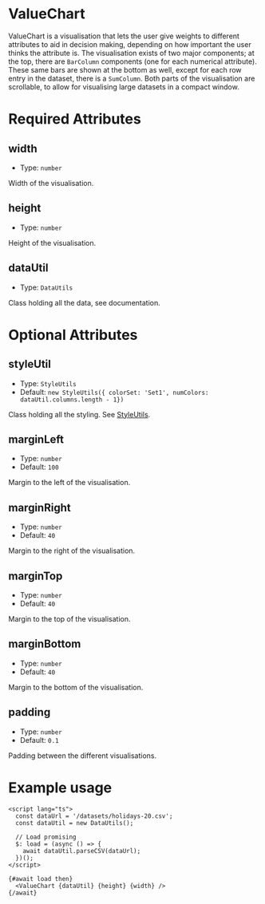 # ValueChart

ValueChart is a visualisation that lets the user give weights to different attributes to aid in decision making, depending on how important the user thinks the attribute is. The visualisation exists of two major components; at the top, there are `BarColumn` components (one for each numerical attribute). These same bars are shown at the bottom as well, except for each row entry in the dataset, there is a `SumColumn`.
Both parts of the visualisation are scrollable, to allow for visualising large datasets in a compact window.

# Required Attributes

## width

- Type: `number`

Width of the visualisation.

## height

- Type: `number`

Height of the visualisation.

## dataUtil

- Type: `DataUtils`

Class holding all the data, see documentation.

# Optional Attributes

## styleUtil

- Type: `StyleUtils`
- Default: `new StyleUtils({ colorSet: 'Set1', numColors: dataUtil.columns.length - 1})`

Class holding all the styling. See [StyleUtils](utils/styleUtils.md).

## marginLeft

- Type: `number`
- Default: `100`

Margin to the left of the visualisation.

## marginRight

- Type: `number`
- Default: `40`

Margin to the right of the visualisation.

## marginTop

- Type: `number`
- Default: `40`

Margin to the top of the visualisation.

## marginBottom

- Type: `number`
- Default: `40`

Margin to the bottom of the visualisation.

## padding

- Type: `number`
- Default: `0.1`

Padding between the different visualisations.

# Example usage

```svelte
<script lang="ts">
  const dataUrl = '/datasets/holidays-20.csv';
  const dataUtil = new DataUtils();

  // Load promising
  $: load = (async () => {
    await dataUtil.parseCSV(dataUrl);
  })();
</script>

{#await load then}
  <ValueChart {dataUtil} {height} {width} />
{/await}
```
